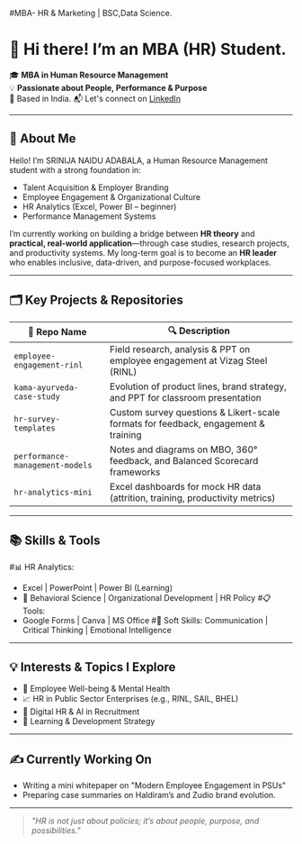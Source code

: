 
#MBA- HR & Marketing | BSC,Data Science.
# 👋 Hi there! I’m an MBA (HR) Student.

🎓 **MBA in Human Resource Management**  
💡 **Passionate about People, Performance & Purpose**  
📍 Based in India. 
📬 Let's connect on [LinkedIn](https://www.linkedin.com/in/srinija-naidu-adabala-56187223b/)

---

## 🌟 About Me

Hello! I’m SRINIJA NAIDU ADABALA, a Human Resource Management student with a strong foundation in:

- Talent Acquisition & Employer Branding  
- Employee Engagement & Organizational Culture  
- HR Analytics (Excel, Power BI – beginner)  
- Performance Management Systems  

I’m currently working on building a bridge between **HR theory** and **practical, real-world application**—through case studies, research projects, and productivity systems. My long-term goal is to become an **HR leader** who enables inclusive, data-driven, and purpose-focused workplaces.

---

## 🗂️ Key Projects & Repositories

|  📁 Repo Name                   |   🔍 Description                                                                   |
|-------------|---------------------------------------------------------------------------------------------------------|
| `employee-engagement-rinl`      | Field research, analysis & PPT on employee engagement at Vizag Steel (RINL)         |
| `kama-ayurveda-case-study`      | Evolution of product lines, brand strategy, and PPT for classroom presentation      |
| `hr-survey-templates`           | Custom survey questions & Likert-scale formats for feedback, engagement & training  |
| `performance-management-models` | Notes and diagrams on MBO, 360° feedback, and Balanced Scorecard frameworks         |
| `hr-analytics-mini`             | Excel dashboards for mock HR data (attrition, training, productivity metrics)       |

---

## 📚 Skills & Tools

#📊 HR Analytics:
- Excel | PowerPoint | Power BI (Learning)
- 🧠 Behavioral Science | Organizational Development | HR Policy
#📋 Tools:
- Google Forms | Canva | MS Office
#📘 Soft Skills:
Communication | Critical Thinking | Emotional Intelligence

---

## 💡 Interests & Topics I Explore

- 🌿 Employee Well-being & Mental Health  
- 📈 HR in Public Sector Enterprises (e.g., RINL, SAIL, BHEL)  
- 🤖 Digital HR & AI in Recruitment  
- 🧠 Learning & Development Strategy  

---

## ✍️ Currently Working On

- Writing a mini whitepaper on "Modern Employee Engagement in PSUs"   
- Preparing case summaries on Haldiram’s and Zudio brand evolution.

---

> *"HR is not just about policies; it’s about people, purpose, and possibilities."*



